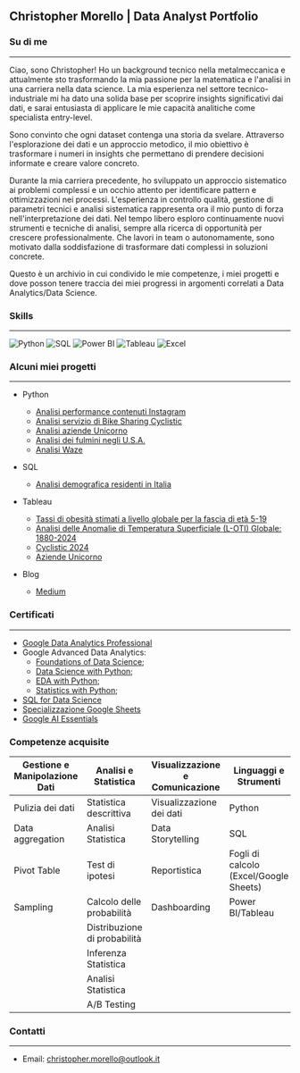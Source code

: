 
## Christopher Morello | Data Analyst Portfolio

### Su di me
---
Ciao, sono Christopher! Ho un background tecnico nella metalmeccanica e attualmente sto trasformando la mia passione per la matematica e l'analisi in una carriera nella data science. La mia esperienza nel settore tecnico-industriale mi ha dato una solida base per scoprire insights significativi dai dati, e sarai entusiasta di applicare le mie capacità analitiche come specialista entry-level.

Sono convinto che ogni dataset contenga una storia da svelare. Attraverso l'esplorazione dei dati e un approccio metodico, il mio obiettivo è trasformare i numeri in insights che permettano di prendere decisioni informate e creare valore concreto.

Durante la mia carriera precedente, ho sviluppato un approccio sistematico ai problemi complessi e un occhio attento per identificare pattern e ottimizzazioni nei processi. L'esperienza in controllo qualità, gestione di parametri tecnici e analisi sistematica rappresenta ora il mio punto di forza nell'interpretazione dei dati.
Nel tempo libero esploro continuamente nuovi strumenti e tecniche di analisi, sempre alla ricerca di opportunità per crescere professionalmente. Che lavori in team o autonomamente, sono motivato dalla soddisfazione di trasformare dati complessi in soluzioni concrete.

Questo è un archivio in cui condivido le mie competenze, i miei progetti e dove posson tenere traccia dei miei progressi in argomenti correlati a Data Analytics/Data Science.

### Skills
---
![Python](https://img.shields.io/badge/Python-3776AB?style=for-the-badge&logo=python&logoColor=white) ![SQL](https://img.shields.io/badge/SQL-025E8C?style=for-the-badge&logo=sqlite&logoColor=white) ![Power BI](https://img.shields.io/badge/Power%20BI-F2C811?style=for-the-badge&logo=power-bi&logoColor=black) ![Tableau](https://img.shields.io/badge/Tableau-E97627?style=for-the-badge&logo=tableau&logoColor=white) ![Excel](https://img.shields.io/badge/Microsoft_Excel-217346?style=for-the-badge&logo=microsoft-excel&logoColor=white)

### Alcuni miei progetti
---
- Python
  - [Analisi performance contenuti Instagram](https://github.com/christopher-morello/instagram-engagement-analysis.git)
  - [Analisi servizio di Bike Sharing Cyclistic](https://github.com/christopher-morello/analisi-sharing-cyclistic.git)
  - [Analisi aziende Unicorno](https://github.com/christopher-morello/analisi_aziende_unicorno.git)
  - [Analisi dei fulmini negli U.S.A.](https://github.com/christopher-morello/analisi-tempeste-USA.git)
  - [Analisi Waze](https://github.com/christopher-morello/analisi_waze.git)
- SQL
  - [Analisi demografica residenti in Italia](https://github.com/christopher-morello/demografia_italia_sql)
- Tableau
  - [Tassi di obesità stimati a livello globale per la fascia di età 5-19](https://public.tableau.com/views/Tassidiobesitstimatialivelloglobaleperlafasciadiet5-19anni/Dashboard1?:language=it-IT&:sid=&:redirect=auth&:display_count=n&:origin=viz_share_link)
  - [Analisi delle Anomalie di Temperatura Superficiale (L-OTI) Globale: 1880-2024](https://public.tableau.com/views/AnalisivariazionitemperatureGlobali1880-2024/Dashboard1?:language=it-IT&:sid=&:redirect=auth&:display_count=n&:origin=viz_share_link)
  - [Cyclistic 2024](https://public.tableau.com/app/profile/christopher.morello/viz/Cyclistic2024_17557591780850/Dashboard1)
  - [Aziende Unicorno](https://public.tableau.com/views/AziendeUnicorno/Dashboard1?:language=it-IT&:sid=&:redirect=auth&:display_count=n&:origin=viz_share_link)
 
- Blog
  - [Medium](https://medium.com/@christophermorello)
 
### Certificati
---
- [Google Data Analytics Professional](https://www.credly.com/badges/a5371234-0d04-4e76-8c20-3ad9ee975614)
- Google Advanced Data Analytics:
  - [Foundations of Data Science](https://coursera.org/share/a026a7b4eaadc77a21ed71423530a71e);
  - [Data Science with Python](https://coursera.org/share/6a23ae557e7b8c50cf8079d615663183);
  - [EDA with Python](https://coursera.org/share/f14ea7f68e2d8333019e1090f19a0cdb);
  - [Statistics with Python](https://coursera.org/share/e63748a1b3b88925eb5da352f42e64e9);
- [SQL for Data Science](https://www.coursera.org/account/accomplishments/verify/OJD8BP8GZ4QA?utm_source=ios&utm_medium=certificate&utm_content=cert_image&utm_campaign=sharing_cta&utm_product=course)
- [Specializzazione Google Sheets](https://www.coursera.org/account/accomplishments/verify/T51W8MYCXDUG?utm_source=ios&utm_medium=certificate&utm_content=cert_image&utm_campaign=sharing_cta&utm_product=course)
- [Google AI Essentials](https://www.coursera.org/account/accomplishments/verify/6RCOMKRY5PBV?utm_source=ios&utm_medium=certificate&utm_content=cert_image&utm_campaign=sharing_cta&utm_product=course)

### Competenze acquisite

| Gestione e Manipolazione Dati | Analisi e Statistica | Visualizzazione e Comunicazione | Linguaggi e Strumenti | Fondamenti e Metodologie |
|---|---|---|---|---|
| Pulizia dei dati | Statistica descrittiva | Visualizzazione dei dati | Python | Data Driven |
| Data aggregation | Analisi Statistica | Data Storytelling | SQL | Etica dei dati |
| Pivot Table | Test di ipotesi | Reportistica | Fogli di calcolo (Excel/Google Sheets) | Problem Solving |
| Sampling | Calcolo delle probabilità | Dashboarding | Power BI/Tableau | Pensiero critico |
| | Distribuzione di probabilità | | | |
| | Inferenza Statistica | | | |
| | Analisi Statistica | | | |
| | A/B Testing | | | |


### Contatti
---
- Email: christopher.morello@outlook.it

<!--
**christopher-morello/christopher-morello** is a ✨ _special_ ✨ repository because its `README.md` (this file) appears on your GitHub profile.

Here are some ideas to get you started:

- 🔭 I’m currently working on ...
- 🌱 I’m currently learning ...
- 👯 I’m looking to collaborate on ...
- 🤔 I’m looking for help with ...
- 💬 Ask me about ...
- 📫 How to reach me: ...
- 😄 Pronouns: ...
- ⚡ Fun fact: ...
-->
